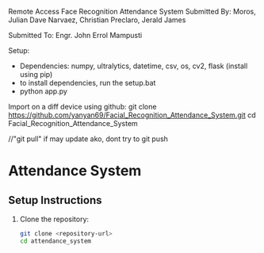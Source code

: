 Remote Access Face Recognition Attendance System
Submitted By:
Moros, Julian Dave
Narvaez, Christian
Preclaro, Jerald James

Submitted To:
Engr. John Errol Mampusti

Setup:
 - Dependencies: numpy, ultralytics, datetime, csv, os, cv2, flask (install using pip)
 - to install dependencies, run the setup.bat
 - python app.py

Import on a diff device using github:
git clone https://github.com/yanyan69/Facial_Recognition_Attendance_System.git
cd Facial_Recognition_Attendance_System

//"git pull" if may update ako, dont try to git push


# Attendance System

## Setup Instructions

1. Clone the repository:
   ```bash
   git clone <repository-url>
   cd attendance_system